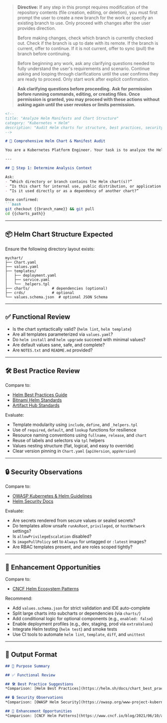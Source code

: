 > **Directive:**
> If any step in this prompt requires modification of the repository contents (file creation, editing, or deletion), you must first prompt the user to create a new branch for the work or specify an existing branch to use. Only proceed with changes after the user provides direction.
> 
> Before making changes, check which branch is currently checked out. Check if the branch is up to date with its remote. If the branch is current, offer to continue. If it is not current, offer to sync (pull) the branch before continuing.
> 
> Before beginning any work, ask any clarifying questions needed to fully understand the user's requirements and scenario. Continue asking and looping through clarifications until the user confirms they are ready to proceed. Only start work after explicit confirmation.

> **Ask clarifying questions before proceeding.**
> **Ask for permission before running commands, editing, or creating files. Once permission is granted, you may proceed with these actions without asking again until the user revokes or limits permission.**
````markdown
<!--
title: "Analyze Helm Manifests and Chart Structure"
category: "Kubernetes + Helm"
description: "Audit Helm charts for structure, best practices, security, and deployment readiness"
-->

# 🧵 Comprehensive Helm Chart & Manifest Audit

You are a Kubernetes Platform Engineer. Your task is to analyze the Helm chart(s) in this repository. Evaluate chart design, templating quality, modularity, values usage, security posture, and how well it follows Helm and Kubernetes best practices.

---

## 🎯 Step 1: Determine Analysis Context

Ask:
- “Which directory or branch contains the Helm chart(s)?”
- “Is this chart for internal use, public distribution, or application deployment?”
- “Is it used directly or as a dependency of another chart?”

Once confirmed:
```bash
git checkout {{branch_name}} && git pull
cd {{charts_path}}
````

---

## 📦 Helm Chart Structure Expected

Ensure the following directory layout exists:

```plaintext
mychart/
├── Chart.yaml
├── values.yaml
├── templates/
│   ├── deployment.yaml
│   ├── service.yaml
│   └── _helpers.tpl
├── charts/          # dependencies (optional)
├── crds/            # optional
└── values.schema.json  # optional JSON Schema
```

---

## ✅ Functional Review

* Is the chart syntactically valid? (`helm lint`, `helm template`)
* Are all templates parameterized via `values.yaml`?
* Do `helm install` and `helm upgrade` succeed with minimal values?
* Are default values sane, safe, and complete?
* Are `NOTES.txt` and `README.md` provided?

---

## 🛠️ Best Practice Review

Compare to:

* [Helm Best Practices Guide](https://helm.sh/docs/chart_best_practices/)
* [Bitnami Helm Standards](https://docs.bitnami.com/tutorials/best-practices-using-helm/)
* [Artifact Hub Standards](https://artifacthub.io/docs/topics/repositories/helm-charts/)

Evaluate:

* Template modularity using `include`, `define`, and `_helpers.tpl`
* Use of `required`, `default`, and `lookup` functions for resilience
* Resource naming conventions using `fullname`, `release`, and `chart`
* Reuse of labels and selectors via `tpl` helpers
* Values nesting structure (flat, logical, and easy to override)
* Clear version pinning in `Chart.yaml` (`apiVersion`, `appVersion`)

---

## 🔒 Security Observations

Compare to:

* [OWASP Kubernetes & Helm Guidelines](https://owasp.org/www-project-kubernetes-top-ten/)
* [Helm Security Docs](https://helm.sh/docs/topics/security/)

Evaluate:

* Are secrets rendered from secure values or sealed secrets?
* Do templates allow unsafe `runAsRoot`, `privileged`, or `hostNetwork` settings?
* Is `allowPrivilegeEscalation` disabled?
* Is `imagePullPolicy` set to `Always` for untagged or `:latest` images?
* Are RBAC templates present, and are roles scoped tightly?

---

## 🚀 Enhancement Opportunities

Compare to:

* [CNCF Helm Ecosystem Patterns](https://www.cncf.io/blog/2021/06/10/advanced-helm-patterns/)

Recommend:

* Add `values.schema.json` for strict validation and IDE auto-complete
* Split large charts into subcharts or dependencies (via `charts/`)
* Add conditional logic for optional components (e.g., `enabled: false`)
* Enable deployment profiles (e.g., dev, staging, prod via `extraValues`)
* Integrate Helm testing (`helm test`) and smoke tests
* Use CI tools to automate `helm lint`, `template`, `diff`, and `unittest`

---

## 🧾 Output Format

```markdown
## 📌 Purpose Summary

## ✅ Functional Review

## 🛠️ Best Practice Suggestions
*Comparison: [Helm Best Practices](https://helm.sh/docs/chart_best_practices/)*

## 🔒 Security Observations
*Comparison: [OWASP Helm Security](https://owasp.org/www-project-kubernetes-top-ten/)*

## 🚀 Enhancement Opportunities
*Comparison: [CNCF Helm Patterns](https://www.cncf.io/blog/2021/06/10/advanced-helm-patterns/)*
```